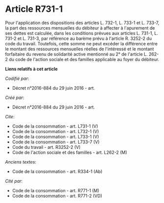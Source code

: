 # Article R731-1

Pour l'application des dispositions des articles L. 732-1, L. 733-1 et L. 733-7, la part des ressources mensuelles du
débiteur à affecter à l'apurement de ses dettes est calculée, dans les conditions prévues aux articles L. 731-1, L. 731-2 et
L. 731-3, par référence au barème prévu à l'article R. 3252-2 du code du travail. Toutefois, cette somme ne peut excéder la
différence entre le montant des ressources mensuelles réelles de l'intéressé et le montant forfaitaire du revenu de
solidarité active mentionné au 2° de l'article L. 262-2 du code de l'action sociale et des familles applicable au foyer du
débiteur.

**Liens relatifs à cet article**

_Codifié par_:

  - Décret n°2016-884 du 29 juin 2016 - art.

_Créé par_:

  - Décret n°2016-884 du 29 juin 2016 - art.

_Cite_:

  - Code de la consommation - art. L731-1 (V)
  - Code de la consommation - art. L732-1 (V)
  - Code de la consommation - art. L733-1 (V)
  - Code de la consommation - art. L733-7 (V)
  - Code du travail - art. R3252-2 (V)
  - Code de l'action sociale et des familles - art. L262-2 (M)

_Anciens textes_:

  - Code de la consommation - art. R334-1 (Ab)

_Cité par_:

  - Code de la consommation - art. R771-1 (M)
  - Code de la consommation - art. R771-2 (VD)
